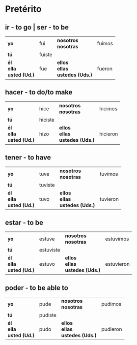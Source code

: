 # Pretérito

## ir - to go | ser - to be

| | | | |
|---|---|---|---|
| **yo** | fui | **nosotros<br/>nosotras** | fuimos |
| **tú** | fuiste | | |
| **él<br/>ella<br/>usted (Ud.)** | fue | **ellos<br/>ellas<br/>ustedes (Uds.)** | fueron |

## hacer - to do/to make

| | | | |
|---|---|---|---|
| **yo** | hice | **nosotros<br/>nosotras** | hicimos |
| **tú** | hiciste | | |
| **él<br/>ella<br/>usted (Ud.)** | hizo | **ellos<br/>ellas<br/>ustedes (Uds.)** | hicieron |

## tener - to have

| | | | |
|---|---|---|---|
| **yo** | tuve | **nosotros<br/>nosotras** | tuvimos |
| **tú** | tuviste | | |
| **él<br/>ella<br/>usted (Ud.)** | tuvo | **ellos<br/>ellas<br/>ustedes (Uds.)** | tuvieron |

## estar - to be

| | | | |
|---|---|---|---|
| **yo** | estuve | **nosotros<br/>nosotras** | estuvimos |
| **tú** | estuviste | | |
| **él<br/>ella<br/>usted (Ud.)** | estuvo | **ellos<br/>ellas<br/>ustedes (Uds.)** | estuvieron |

## poder - to be able to

| | | | |
|---|---|---|---|
| **yo** | pude | **nosotros<br/>nosotras** | pudimos |
| **tú** | pudiste | | |
| **él<br/>ella<br/>usted (Ud.)** | pudo | **ellos<br/>ellas<br/>ustedes (Uds.)** | pudieron |
